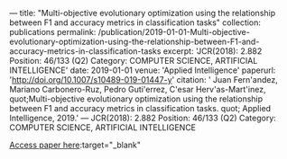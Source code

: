 —
title: "Multi-objective evolutionary optimization using the relationship between F1 and accuracy metrics in classification tasks"
collection: publications
permalink: /publication/2019-01-01-Multi-objective-evolutionary-optimization-using-the-relationship-between-F1-and-accuracy-metrics-in-classification-tasks
excerpt: 'JCR(2018): 2.882 Position: 46/133 (Q2) Category: COMPUTER SCIENCE, ARTIFICIAL INTELLIGENCE'
date: 2019-01-01
venue: 'Applied Intelligence'
paperurl: 'http://doi.org/10.1007/s10489-019-01447-y'
citation: ' Juan Fern&apos;andez,  Mariano Carbonero-Ruz,  Pedro Guti&apos;errez,  C&apos;esar Herv&apos;as-Mart&apos;inez,    quot;Multi-objective evolutionary optimization using the relationship between F1 and accuracy metrics in classification tasks.   quot; Applied Intelligence, 2019.'
—
JCR(2018): 2.882 Position: 46/133 (Q2) Category: COMPUTER SCIENCE, ARTIFICIAL INTELLIGENCE

[Access paper here](http://doi.org/10.1007/s10489-019-01447-y):target="_blank"